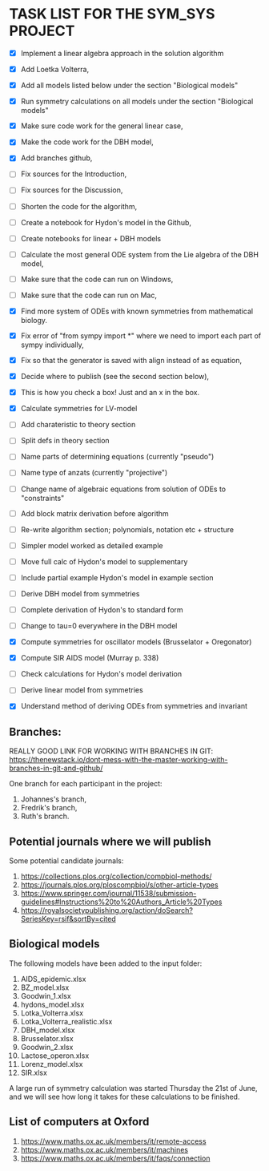 # TASK LIST FOR THE SYM_SYS PROJECT
- [x] Implement a linear algebra approach in the solution algorithm
- [x] Add Loetka Volterra,
- [x] Add all models listed below under the section "Biological models"
- [x] Run symmetry calculations on all models under the section "Biological models"
- [x] Make sure code work for the general linear case,
- [x] Make the code work for the DBH model,
- [x] Add branches github,
- [ ] Fix sources for the Introduction,
- [ ] Fix sources for the Discussion,
- [ ] Shorten the code for the algorithm,
- [ ] Create a notebook for Hydon's model in the Github,
- [ ] Create notebooks for linear + DBH models
- [ ] Calculate the most general ODE system from the Lie algebra of the DBH model,
- [ ] Make sure that the code can run on Windows,
- [ ] Make sure that the code can run on Mac,
- [x] Find more system of ODEs with known symmetries from mathematical biology.
- [x] Fix error of "from sympy import *" where we need to import each part of sympy individually,
- [x] Fix so that the generator is saved with align instead of as equation,
- [x] Decide where to publish (see the second section below),
- [x] This is how you check a box! Just and an x in the box.
- [x] Calculate symmetries for LV-model
- [ ] Add charateristic to theory section
- [ ] Split defs in theory section
- [ ] Name parts of determining equations (currently "pseudo")
- [ ] Name type of anzats (currently "projective")
- [ ] Change name of algebraic equations from solution of ODEs to "constraints"
- [ ] Add block matrix derivation before algorithm
- [ ] Re-write algorithm section; polynomials, notation etc + structure
- [ ] Simpler model worked as detailed example
- [ ] Move full calc of Hydon's model to supplementary
- [ ] Include partial example Hydon's model in example section
- [ ] Derive DBH model from symmetries
- [ ] Complete derivation of Hydon's to standard form
- [ ] Change to tau=0 everywhere in the DBH model
- [x] Compute symmetries for oscillator models (Brusselator + Oregonator)
- [x] Compute SIR AIDS model (Murray p. 338)
- [ ] Check calculations for Hydon's model derivation
- [ ] Derive linear model from symmetries
- [x] Understand method of deriving ODEs from symmetries and invariant



## Branches:
REALLY GOOD LINK FOR WORKING WITH BRANCHES IN GIT:
https://thenewstack.io/dont-mess-with-the-master-working-with-branches-in-git-and-github/

One branch for each participant in the project:
1. Johannes's branch,
2. Fredrik's branch,
3. Ruth's branch.
  

## Potential journals where we will publish
Some potential candidate journals:
1. https://collections.plos.org/collection/compbiol-methods/ 
2. https://journals.plos.org/ploscompbiol/s/other-article-types 
3. https://www.springer.com/journal/11538/submission-guidelines#Instructions%20to%20Authors_Article%20Types 
4. https://royalsocietypublishing.org/action/doSearch?SeriesKey=rsif&sortBy=cited 


## Biological models
The following models have been added to the input folder:

1. AIDS_epidemic.xlsx
2. BZ_model.xlsx
3. Goodwin_1.xlsx
4. hydons_model.xlsx
5. Lotka_Volterra.xlsx
6. Lotka_Volterra_realistic.xlsx
7. DBH_model.xlsx
8. Brusselator.xlsx 
9. Goodwin_2.xlsx
10. Lactose_operon.xlsx
11. Lorenz_model.xlsx
12. SIR.xlsx 

A large run of symmetry calculation was started Thursday the 21st of June, and we will see how long it takes for these calculations to be finished. 


## List of computers at Oxford

1. https://www.maths.ox.ac.uk/members/it/remote-access 
2. https://www.maths.ox.ac.uk/members/it/machines 
3. https://www.maths.ox.ac.uk/members/it/faqs/connection
